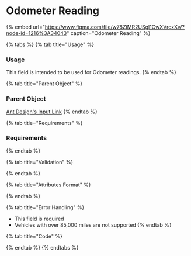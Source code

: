 # Odometer Reading

{% embed url="https://www.figma.com/file/w78ZiMR2USgl1CwXVrcxXv/?node-id=1216%3A34043" caption="Odometer Reading" %}

{% tabs %}
{% tab title="Usage" %}
### Usage

This field is intended to be used for Odometer readings. 
{% endtab %}

{% tab title="Parent Object" %}
### Parent Object

[Ant Design's Input Link](https://ant.design/components/input/)
{% endtab %}

{% tab title="Requirements" %}
### Requirements
{% endtab %}

{% tab title="Validation" %}

{% endtab %}

{% tab title="Attributes Format" %}

{% endtab %}

{% tab title="Error Handling" %}
* This field is required
* Vehicles with over 85,000 miles are not supported
{% endtab %}

{% tab title="Code" %}

{% endtab %}
{% endtabs %}



